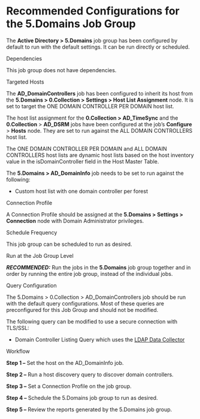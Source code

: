 # Recommended Configurations for the 5.Domains Job Group

The __Active Directory > 5.Domains__ job group has been configured by default to run with the default settings. It can be run directly or scheduled.

Dependencies

This job group does not have dependencies.

Targeted Hosts

The __AD\_DomainControllers__ job has been configured to inherit its host from the __5.Domains > 0.Collection > Settings > Host List Assignment__ node. It is set to target the ONE DOMAIN CONTROLLER PER DOMAIN host list.

The host list assignment for the __0.Collection > AD\_TimeSync__ and the __0.Collection__ > __AD\_DSRM__ jobs have been configured at the job’s __Configure__ > __Hosts__ node. They are set to run against the ALL DOMAIN CONTROLLERS host list.

The ONE DOMAIN CONTROLLER PER DOMAIN and ALL DOMAIN CONTROLLERS host lists are dynamic host lists based on the host inventory value in the isDomainController field in the Host Master Table.

The __5.Domains > AD\_DomainInfo__ job needs to be set to run against the following:

- Custom host list with one domain controller per forest

Connection Profile

A Connection Profile should be assigned at the __5.Domains > Settings > Connection__ node with Domain Administrator privileges.

Schedule Frequency

This job group can be scheduled to run as desired.

Run at the Job Group Level

___RECOMMENDED:___ Run the jobs in the __5.Domains__ job group together and in order by running the entire job group, instead of the individual jobs.

Query Configuration

The 5.Domains > 0.Collection > AD\_DomainControllers job should be run with the default query configurations. Most of these queries are preconfigured for this Job Group and should not be modified.

The following query can be modified to use a secure connection with TLS/SSL:

- Domain Controller Listing Query which uses the [LDAP Data Collector](/docs/accessanalyzer/accessanalyzer/enterpriseauditor/admin/datacollector/ldap.md)

Workflow

__Step 1 –__ Set the host on the AD\_DomainInfo job.

__Step 2 –__ Run a host discovery query to discover domain controllers.

__Step 3 –__ Set a Connection Profile on the job group.

__Step 4 –__ Schedule the 5.Domains job group to run as desired.

__Step 5 –__ Review the reports generated by the 5.Domains job group.

